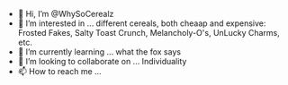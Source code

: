 - 👋 Hi, I’m @WhySoCerealz
- 👀 I’m interested in ... different cereals, both cheaap and expensive: Frosted Fakes, Salty Toast Crunch, Melancholy-O's, UnLucky Charms, etc. 
- 🌱 I’m currently learning ... what the fox says
- 💞️ I’m looking to collaborate on ... Individuality
- 📫 How to reach me ... 

<!---
WhySoCerealz/WhySoCerealz is a ✨ special ✨ repository because its `README.md` (this file) appears on your GitHub profile.
You can click the Preview link to take a look at your changes.
--->
